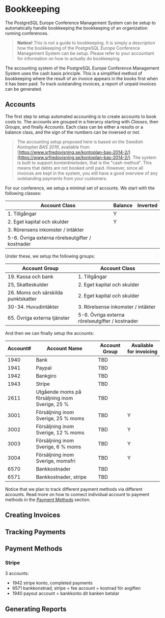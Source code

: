 # Bookkeeping

The PostgreSQL Europe Conference Management System can be setup to automatically 
handle bookkeeping the bookkeeping of an organization running conferences. 

> **Notice!** This is not a guide to bookkeeping. It is simply a description how
> the bookkeeping of the PostgreSQL Europe Conference Management System can be 
> setup. Please refer to your accountant for information on how to actually do 
> bookkeeping.

The accounting system of the PostgreSQL Europe Conference Management System uses 
the cash basis principle. This is a simplified method of bookkeeping where the 
result of an invoice appears in the books first when it has been paid. To track 
outstanding invoices, a report of unpaid invoices can be generated.

## Accounts

The first step to setup automated accounting is to create accounts to book costs 
to. The accounts are grouped in a hierarcy starting with *Classes*, then 
*Groups*, and finally *Accounts*. Each class can be either a results or a 
balance class, and the sign of the numbers can be inversed or not.

> The accounting setup proposed here is based on the Swedish *Kontoplan BAS 
> 2019*, available from 
> [https://www.srfredovisning.se/kontoplan-bas-2014-2/](https://www.srfredovisning.se/kontoplan-bas-2014-2/). 
> The system is built to support *kontantmetoden*, 
> that is the "cash method". This means that debts are not booked until paid. 
> However, since all invoices are kept in the system, you still have a good 
> overview of any outstanding payments from your customers.

For our conference, we setup a minimal set of accounts. We start with the 
following classes:

Account Class | Balance | Inverted
--- | --- | ---
1. Tillgångar | Y |
2. Eget kapital och skulder | Y |
3. Rörensens inkomster / intäkter | |
5-6. Övriga externa rörelseutgifter / kostnader | |

Under these, we setup the following groups:

Account Group | Account Class
--- | ---
19. Kassa och bank | 1. Tillgångar
25, Skatteskulder | 2. Eget kapital och skulder
26. Moms och särskilda punktskatter | 2. Eget kapital och skulder
30-34. Huvudintäkter | 3. Rörelsense inkomster / intäkter
65. Övriga externa tjänster | 5-6. Övriga externa rörelseutgifter / kostnader

And then we can finally setup the accounts:

Account# | Account Name | Account Group | Available for invoicing
--- | --- | --- | ---
1940 | Bank | TBD | 
1941 | Paypal | TBD | 
1942 | Bankgiro | TBD | 
1943 | Stripe | TBD | 
2611 | Utgående moms på försäljning inom Sverige, 25 % | TBD | 
3001 | Försäljning inom Sverige, 25 % moms | TBD | Y
3002 | Försäljning inom Sverige, 12 % moms | TBD | Y
3003 | Försäljning inom Sverige, 6 % moms | TBD | Y
3004 | Försäljning inom Sverige, momsfri | TBD | Y
6570 | Bankkostnader | TBD | 
6571 | Bankkostnader, stripe | TBD |

Notice that we plan to track different payment methods via different accounts. 
Read more on how to connect individual account to payment methods in the 
[Payment Methods](#paymentmethods) section.

## Creating Invoices

## Tracking Payments

## Payment Methods <a name="paymentmethods"></a>

### Stripe

3 accounts:

- 1942 stripe konto, completed payments
- 6571 bankkonstnad, stripe = fee account = kostnad för avgiften
- 1940 payout account = bankkonto dit banken betalar


## Generating Reports
